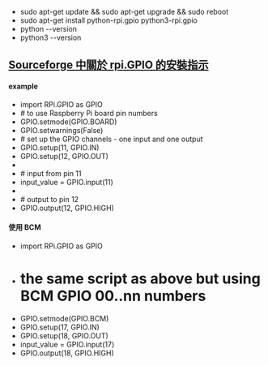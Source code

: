 * sudo apt-get update && sudo apt-get upgrade && sudo reboot
* sudo apt-get install python-rpi.gpio python3-rpi.gpio
* python --version
* python3 --version
## [Sourceforge 中關於 rpi.GPIO 的安裝指示](https://sourceforge.net/p/raspberry-gpio-python/wiki/install/)
#### example
* import RPi.GPIO as GPIO
* \# to use Raspberry Pi board pin numbers
* GPIO.setmode(GPIO.BOARD)
* GPIO.setwarnings(False)
* \# set up the GPIO channels - one input and one output
* GPIO.setup(11, GPIO.IN)
* GPIO.setup(12, GPIO.OUT)
* 
* \# input from pin 11
* input_value = GPIO.input(11)
* 
* \# output to pin 12
* GPIO.output(12, GPIO.HIGH)
#### 使用 BCM
* import RPi.GPIO as GPIO 
* # the same script as above but using BCM GPIO 00..nn numbers
* GPIO.setmode(GPIO.BCM)
* GPIO.setup(17, GPIO.IN)
* GPIO.setup(18, GPIO.OUT)
* input_value = GPIO.input(17)
* GPIO.output(18, GPIO.HIGH)
